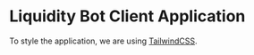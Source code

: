 # Liquidity Bot Client Application

To style the application, we are using [TailwindCSS](https://tailwindcss.com/docs).

